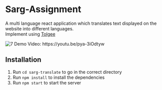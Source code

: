 # Sarg-Assignment

A multi language react application which translates text displayed on the website into different languages.  
Implement using [Tolgee](https://tolgee.io/)  


<img src="https://i.ibb.co/12N4dh0/7.png" alt="7" border="0">
Demo Video: https://youtu.be/pya-3iOdtyw



## Installation

1. Run `cd sarg-translate` to go in the correct directory
2. Run `npm install` to install the dependencies
3. Run `npm start` to start the server
